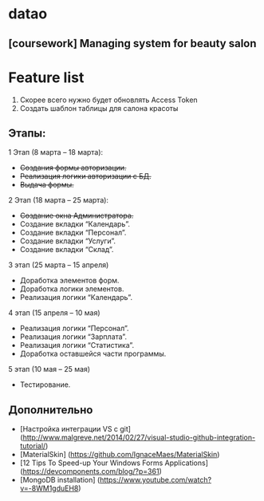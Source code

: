 # datao
[coursework] Managing system for beauty salon
------
# Feature list
1. Скорее всего нужно будет обновлять Access Token
2. Создать шаблон таблицы для салона красоты

## Этапы:
1 Этап (8 марта – 18 марта):

-	~~Создания формы авторизации.~~
-	~~Реализация логики авторизации с БД.~~
-	~~Выдача формы.~~

2 Этап (18 марта – 25 марта):

-	~~Создание окна Администратора.~~
-	Создание вкладки “Календарь”.
-	Создание вкладки “Персонал”.
-	Создание вкладки “Услуги”.
-	Создание вкладки “Склад”.

3 этап (25 марта – 15 апреля)
-	Доработка элементов форм.
-	Доработка логики элементов.
-	Реализация логики “Календарь”.

4 этап (15 апреля – 10 мая)
-	Реализация логики “Персонал”.
-	Реализация логики “Зарплата”.
-	Реализация логики “Статистика”.
-	Доработка оставшейся части программы.

5 этап (10 мая – 25 мая)
-	Тестирование.

## Дополнительно
- [Настройка интеграции VS с git] (http://www.malgreve.net/2014/02/27/visual-studio-github-integration-tutorial/)
- [MaterialSkin] (https://github.com/IgnaceMaes/MaterialSkin)
- [12 Tips To Speed-up Your Windows Forms Applications] (https://devcomponents.com/blog/?p=361)
- [MongoDB installation] (https://www.youtube.com/watch?v=-8WM1gduEH8)
